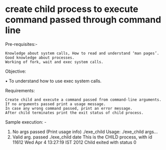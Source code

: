 
# create child process to execute command passed through command line  #

Pre-requisites:-

    Knowledge about system calls, How to read and understand ‘man pages’.
    Good knowledge about processes.
    Working of fork, wait and exec system calls.

Objective:

• To understand how to use exec system calls.

Requirements:

    Create child and execute a command passed from command-line arguments.  
    If no arguments passed print a usage message.
    In case any wrong command passed, print an error message.
    After child terminates print the exit status of child process.

Sample execution: -
1. No args passed (Print usage info)
./exe_child Usage: ./exe_child args...
2. Valid arg. passed
./exe_child date
This is the CHILD process, with id 11612
Wed Apr  4 13:27:19 IST 2012
Child exited with status 0
